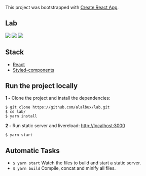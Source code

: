 This project was bootstrapped with [Create React App](https://github.com/facebook/create-react-app).

## Lab
![](https://flat.badgen.net/github/status/alalbux/lab)
![](https://flat.badgen.net/github/last-commit/alalbux/lab)
![](https://flat.badgen.net/github/license/alalbux/lab)


## Stack
- [React](https://reactjs.org/)
- [Styled-components](https://www.styled-components.com/)

## Run the project locally

**1 -** Clone the project and install the dependencies:

```
$ git clone https://github.com/alalbux/lab.git
$ cd lab/
$ yarn install
```

**2 -** Run static server and livereload:
[http://localhost:3000](http://localhost:3000)

```
$ yarn start
```

## Automatic Tasks

- `$ yarn start` Watch the files to build and start a static server.
- `$ yarn build` Compile, concat and minify all files.
